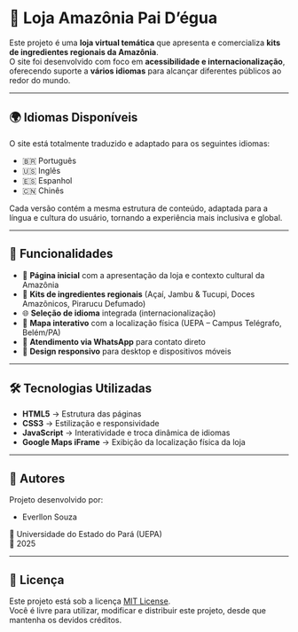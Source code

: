 # 🌳 Loja Amazônia Pai D’égua

Este projeto é uma **loja virtual temática** que apresenta e comercializa **kits de ingredientes regionais da Amazônia**.  
O site foi desenvolvido com foco em **acessibilidade e internacionalização**, oferecendo suporte a **vários idiomas** para alcançar diferentes públicos ao redor do mundo.

---

## 🌍 Idiomas Disponíveis

O site está totalmente traduzido e adaptado para os seguintes idiomas:

- 🇧🇷 Português  
- 🇺🇸 Inglês  
- 🇪🇸 Espanhol  
- 🇨🇳 Chinês  

Cada versão contém a mesma estrutura de conteúdo, adaptada para a língua e cultura do usuário, tornando a experiência mais inclusiva e global.

---

## 📖 Funcionalidades

- 🏪 **Página inicial** com a apresentação da loja e contexto cultural da Amazônia  
- 🍃 **Kits de ingredientes regionais** (Açaí, Jambu & Tucupi, Doces Amazônicos, Pirarucu Defumado)  
- 🌐 **Seleção de idioma** integrada (internacionalização)  
- 📍 **Mapa interativo** com a localização física (UEPA – Campus Telégrafo, Belém/PA)  
- 💬 **Atendimento via WhatsApp** para contato direto  
- 📱 **Design responsivo** para desktop e dispositivos móveis  

---

## 🛠️ Tecnologias Utilizadas

- **HTML5** → Estrutura das páginas  
- **CSS3** → Estilização e responsividade  
- **JavaScript** → Interatividade e troca dinâmica de idiomas  
- **Google Maps iFrame** → Exibição da localização física da loja  

---

## 👥 Autores

Projeto desenvolvido por:  
- Everllon Souza  

📍 Universidade do Estado do Pará (UEPA)  
📅 2025  

---

## 📜 Licença

Este projeto está sob a licença [MIT License](./LICENSE).  
Você é livre para utilizar, modificar e distribuir este projeto, desde que mantenha os devidos créditos.
